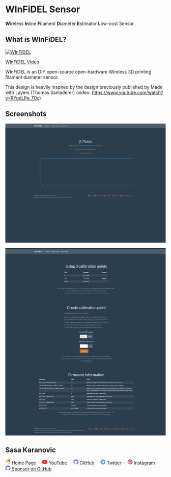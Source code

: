 # WInFiDEL Sensor

**W**ireless
**In**line
**Fi**lament
**D**iameter
**E**stimator
**L**ow-cost
Sensor

## What is WInFiDEL?

[![WInFiDEL](http://img.youtube.com/vi/FzXX6JxIw_Q/0.jpg)](https://www.youtube.com/watch?v=FzXX6JxIw_Q "WInFiDEL - DIY 3D Printing Filament Diameter Sensor")

[WInFiDEL Video](https://www.youtube.com/watch?v=FzXX6JxIw_Q)

WInFiDEL is an DIY open-source open-hardware Wireless 3D printing filament diameter sensor.

This design is heavily inspired by the design previously published by Made with Layers (Thomas Sanladerer) (video: https://www.youtube.com/watch?v=RYgdLPe_T0c)


## Screenshots

![Home](assets/WInFiDEL_home.png)

![Calibration](assets/WInFiDEL_settings.png)

## Sasa Karanovic

<a href="https://sasakaranovic.com/" target="_blank" title="Sasa Karanovic Home Page"><img src="https://raw.githubusercontent.com/SasaKaranovic/common/master/assets/img_home.png" width="16"> Home Page</a> &nbsp;&middot;&nbsp;
<a href="https://youtube.com/c/sasakaranovic" target="_blank" title="Sasa Karanovic on YouTube"><img src="https://raw.githubusercontent.com/SasaKaranovic/common/master/assets/img_youtube.png" width="16"> YouTube</a> &nbsp;&middot;&nbsp;
<a href="https://github.com/sasakaranovic" target="_blank" title="Sasa Karanovic on GitHub"><img src="https://raw.githubusercontent.com/SasaKaranovic/common/master/assets/img_github.png" width="16"> GitHub</a> &nbsp;&middot;&nbsp;
<a href="https://twitter.com/_sasakaranovic_" target="_blank" title="Sasa Karanovic on Twitter"><img src="https://raw.githubusercontent.com/SasaKaranovic/common/master/assets/img_twitter.png" width="16"> Twitter</a> &nbsp;&middot;&nbsp;
<a href="https://instagram.com/_sasakaranovic_" target="_blank" title="Sasa Karanovic on Instagram"><img src="https://raw.githubusercontent.com/SasaKaranovic/common/master/assets/img_instagram.png" width="16"> Instagram</a> &nbsp;&middot;&nbsp;
<a href="https://github.com/sponsors/SasaKaranovic" target="_blank" title="Sponsor on GitHub"><img src="https://raw.githubusercontent.com/SasaKaranovic/common/master/assets/img_github.png" width="16"> Sponsor on GitHub</a>
